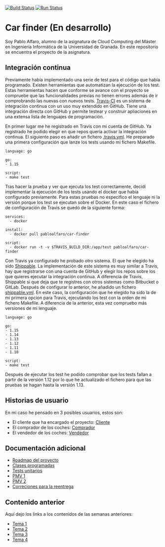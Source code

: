 [![Build Status](https://travis-ci.com/pabloalfaro/Car-finder.svg?branch=main)](https://travis-ci.com/pabloalfaro/Car-finder)
[![Run Status](https://api.shippable.com/projects/5fd349132e187a0006fc2f1d/badge?branch=main)]()

# Car finder (En desarrollo)
Soy Pablo Alfaro, alumno de la asignatura de Cloud Computing del Máster en Ingeniería Informática de la Universidad de Granada. En este repositorio se encuentra el proyecto de la asignatura.

## Integración continua

Previamente había implementado una serie de test para el código que había programado. Existen herramientas que automatizan la ejecución de los test. Estas herramientas hacen que  conforme se avance con el proyecto se compruebe que las funcionalidades previas no tienen errores además de ir comprobrando las nuevas con nuevos tests. [Travis-CI](https://travis-ci.com/) es un sistema de integración continua con un uso muy extendido en GitHub. Tiene una integración directa con GitHub y permite testear y construir apliaciones en una extensa lista de lenguajes de programación.

En primer lugar me he registrado en Travis con mi cuenta de GitHub. Ya registrado he podido elegir en que repos quería activar la integración continua. El siguiente paso es añadir un fichero [.travis.yml](https://github.com/pabloalfaro/Car-finder/blob/main/.travis.yml). He preparado una primera configuración que lanze los tests usando mi fichero Makefile.

~~~
language: go

go:
- 1.15

script: 
- make test
~~~

Tras hacer la prueba y ver que ejecuta los test correctamente, decidí implementar la ejecución de los tests usando el docker que había configurado previamente. Para estas pruebas no especifico el lenguaje ni la versión porque los test se ejecutan sobre el Docker. En este caso el fichero de configuración de Travis se quedó de la siguiente forma:

~~~
services:
  - docker

install:
  - docker pull pabloalfaro/car-finder

script:
  - docker run -t -v $TRAVIS_BUILD_DIR:/app/test pabloalfaro/car-finder
~~~


Con Travis ya configurado he probado otro sistema. El que he elegido ha sido [Shippable](https://app.shippable.com/). La implementación de este sistema es muy similar a Travis, hay que registrarse con una cuenta de GitHub y elegir los repos sobre los que quieres ejecutar la integración continua. A diferencia de Travis, Shippable si que deja que te registres con otros sistemas como Bitbucket o GitLab. Después de configurar lo anterior, he añadido un fichero [shippable.yml](https://github.com/pabloalfaro/Car-finder/blob/main/shippable.yml). En este caso, la configuración que he elegido ha sido la de mi primera opcion para Travis, ejecutando los test con la orden de mi fichero Makefile. A diferencia de la anterior, esta vez compruebo más versiones de mi lenguaje.

~~~
language: go

go:
- 1.15
- 1.14
- 1.13
- 1.12
- 1.11
- 1.10

script: 
- make test
~~~

Después de ejecutar los test he podido comprobar que los tests fallan a partir de la versión 1.12 por lo que he actualizado el fichero para que las pruebas se hagan hasta la versión 1.13.

## Historias de usuario

En mi caso he pensado en 3 posibles usuarios, estos son:

- El cliente que ha encargado el proyecto: [Cliente](https://github.com/pabloalfaro/Car-finder/issues?q=is%3Aissue+is%3Aopen+label%3Acliente)
- El comprador de los coches: [Comprador](https://github.com/pabloalfaro/Car-finder/issues?q=is%3Aissue+is%3Aopen+label%3Acomprador)
- El vendedor de los coches: [Vendedor](https://github.com/pabloalfaro/Car-finder/issues?q=is%3Aissue+is%3Aopen+label%3Avendedor)


## Documentación adicional
- [Roadmap del proyecto](https://github.com/pabloalfaro/Car-finder/blob/main/roadmap.md)
- [Clases programadas](https://github.com/pabloalfaro/Car-finder/tree/main/src)
- [Tests unitarios](https://github.com/pabloalfaro/Car-finder/tree/main/src/controlador)
- [PMV 1](https://github.com/pabloalfaro/Car-finder/milestone/3)
- [PMV 2](https://github.com/pabloalfaro/Car-finder/milestone/4)
- [Correciones para la reentrega](https://github.com/pabloalfaro/Car-finder/milestone/5)


## Contenido anterior
Aquí dejo los links a los contenidos de las semanas anteriores:

- [Tema 1](https://github.com/pabloalfaro/Car-finder/blob/main/Semanas%20anteriores/tema1.md)
- [Tema 2](https://github.com/pabloalfaro/Car-finder/blob/main/Semanas%20anteriores/tema2.md)
- [Tema 3](https://github.com/pabloalfaro/Car-finder/blob/main/Semanas%20anteriores/tema3.md)
- [Tema 4](https://github.com/pabloalfaro/Car-finder/blob/main/Semanas%20anteriores/tema4.md)
